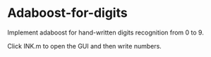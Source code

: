 # Adaboost-for-digits

Implement adaboost for hand-written digits recognition from 0 to 9.

Click INK.m to open the GUI and then write numbers.
